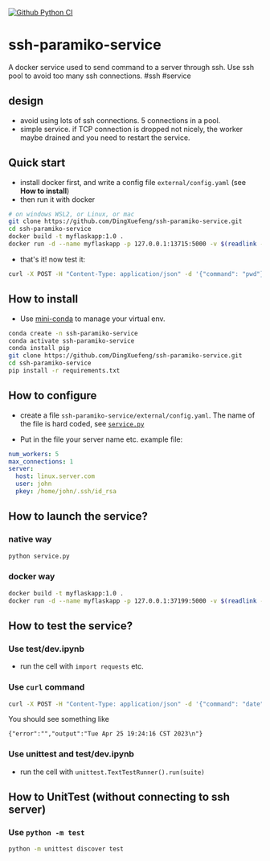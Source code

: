 [![Github Python CI](https://github.com/DingXuefeng/ssh-paramiko-service/actions/workflows/ci.yml/badge.svg?branch=main)](https://github.com/DingXuefeng/ssh-paramiko-service/actions/workflows/ci.yml)

# ssh-paramiko-service
A docker service used to send command to a server through ssh. Use ssh pool to avoid too many ssh connections. #ssh #service

## design
- avoid using lots of ssh connections. 5 connections in a pool.
- simple service. if TCP connection is dropped not nicely, the worker maybe drained and you need to restart the service.

## Quick start
- install docker first, and write a config file `external/config.yaml` (see **How to install**)
- then run it with docker
```bash
# on windows WSL2, or Linux, or mac
git clone https://github.com/DingXuefeng/ssh-paramiko-service.git
cd ssh-paramiko-service
docker build -t myflaskapp:1.0 .
docker run -d --name myflaskapp -p 127.0.0.1:13715:5000 -v $(readlink -f external/config.yaml):/app/external/config.yaml:ro -v $(readlink -f ~/.ssh/id_rsa):/home/john/.ssh/id_rsa:ro myflaskapp:1.0
```
- that's it! now test it:
```bash
curl -X POST -H "Content-Type: application/json" -d '{"command": "pwd"}' http://localhost:13715/submit
```

## How to install
- Use [mini-conda](https://docs.conda.io/en/latest/miniconda.html) to manage your virtual env.
```bash
conda create -n ssh-paramiko-service
conda activate ssh-paramiko-service
conda install pip
git clone https://github.com/DingXuefeng/ssh-paramiko-service.git
cd ssh-paramiko-service
pip install -r requirements.txt
```

## How to configure
- create a file `ssh-paramiko-service/external/config.yaml`. The name of the file is hard coded, see [`service.py`](service.py)

- Put in the file your server name etc. example file:
```yaml
num_workers: 5
max_connections: 1
server:
  host: linux.server.com
  user: john
  pkey: /home/john/.ssh/id_rsa
```

## How to launch the service?
### native way
```bash
python service.py
```
### docker way
```bash
docker build -t myflaskapp:1.0 .
docker run -d --name myflaskapp -p 127.0.0.1:37199:5000 -v $(readlink -f external/config.yaml):/app/external/config.yaml:ro -v $(readlink -f ~/.ssh/id_rsa):/home/john/.ssh/id_rsa:ro myflaskapp:1.0
```

## How to test the service?
### Use test/dev.ipynb
- run the cell with `import requests` etc.
### Use `curl` command
```bash
curl -X POST -H "Content-Type: application/json" -d '{"command": "date"}' http://localhost:5000/submit
```
You should see something like
```
{"error":"","output":"Tue Apr 25 19:24:16 CST 2023\n"}
```
### Use unittest and test/dev.ipynb
- run the cell with `unittest.TextTestRunner().run(suite)`

## How to UnitTest (without connecting to ssh server)
### Use `python -m test`
```bash
python -m unittest discover test
```
